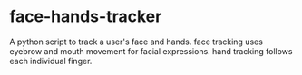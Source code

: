 # face-hands-tracker
A python script to track a user's face and hands. face tracking uses eyebrow and mouth movement for facial expressions. hand tracking follows each individual finger.
